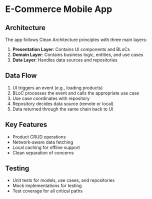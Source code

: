 # E-Commerce Mobile App

## Architecture
The app follows Clean Architecture principles with three main layers:

1. **Presentation Layer**: Contains UI components and BLoCs
2. **Domain Layer**: Contains business logic, entities, and use cases
3. **Data Layer**: Handles data sources and repositories

## Data Flow
1. UI triggers an event (e.g., loading products)
2. BLoC processes the event and calls the appropriate use case
3. Use case coordinates with repository
4. Repository decides data source (remote or local)
5. Data returned through the same chain back to UI

## Key Features
- Product CRUD operations
- Network-aware data fetching
- Local caching for offline support
- Clean separation of concerns

## Testing
- Unit tests for models, use cases, and repositories
- Mock implementations for testing
- Test coverage for all critical paths